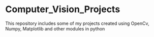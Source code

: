 # Computer_Vision_Projects
This repository includes some of my projects created using OpenCv, Numpy, Matplotlib and other modules in python
